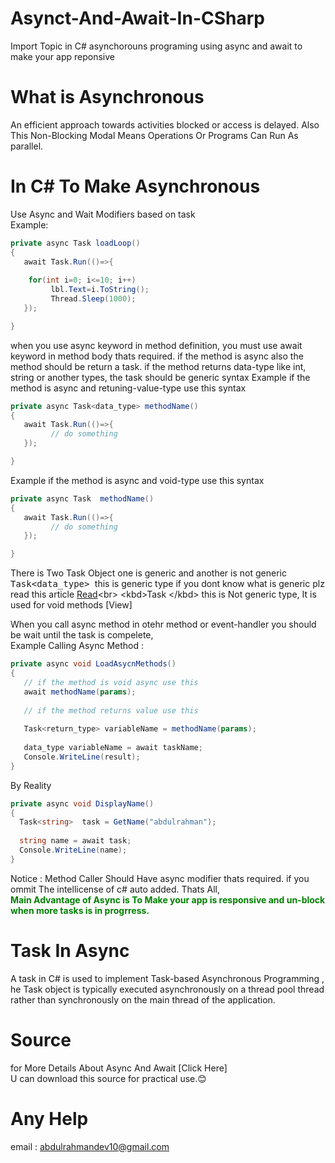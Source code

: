 # Asynct-And-Await-In-CSharp
Import Topic in C# asynchorouns programing using  async and await to make your app reponsive

# What is Asynchronous
An efficient approach towards activities blocked or access is delayed. Also This Non-Blocking Modal Means Operations Or Programs Can Run As parallel.

# In C# To Make Asynchronous 
Use  Async and Wait Modifiers based on task<br>
Example:
```C#
private async Task loadLoop()
{
   await Task.Run(()=>{
   
    for(int i=0; i<=10; i++)
         lbl.Text=i.ToString();
         Thread.Sleep(1000);
   });

}

```
when you use async keyword in method definition, you must use await keyword in method body thats required. if the method is async also the method should be return a task. if the method returns data-type like int, string or another types, the task should be generic syntax 
Example if the method is async and retuning-value-type  use this syntax
```C#
private async Task<data_type> methodName()
{
   await Task.Run(()=>{
         // do something
   });

}

```
Example if the method is async and void-type  use this syntax
```C#
private async Task  methodName()
{
   await Task.Run(()=>{
         // do something
   });

}

```
There is Two Task Object one is generic and another is not generic<br>
<kbd>Task<data_type> </kbd> this is generic type if you dont know what is generic plz read this article [Read](https://www.tutorialsteacher.com/csharp/csharp-generics#:~:text=Generic%20means%20the%20general%20form,without%20the%20specific%20data%20type.)<br>
<kbd>Task </kbd> this is Not generic type, It is used for void methods  [View]<br>

When you call async method in otehr method or event-handler you should be wait until the task is compelete,<br>
Example Calling Async Method :

```C#
private async void LoadAsycnMethods()
{
   // if the method is void async use this 
   await methodName(params);
   
   // if the method returns value use this
   
   Task<return_type> variableName = methodName(params);
   
   data_type variableName = await taskName;
   Console.WriteLine(result);
}
```

By Reality 

```C#
private async void DisplayName()
{
  Task<string>  task = GetName("abdulrahman");
  
  string name = await task;
  Console.WriteLine(name);
}
```

Notice : Method Caller Should Have async modifier thats required. if you ommit  The intellicense of c# auto added. 
Thats All, <br>
<b style="color: green; font-weight : 700;">Main Advantage of Async is To Make your app is responsive and un-block when more tasks is in progrress.</b>

# Task In Async
A task in C# is used to implement Task-based Asynchronous Programming , <br>
he Task object is typically executed asynchronously on a thread pool thread rather than synchronously on the main thread of the application.

# Source
for More Details About Async And Await [Click Here] <br>
U can download this source for practical use.😊

# Any Help
email : abdulrahmandev10@gmail.com
